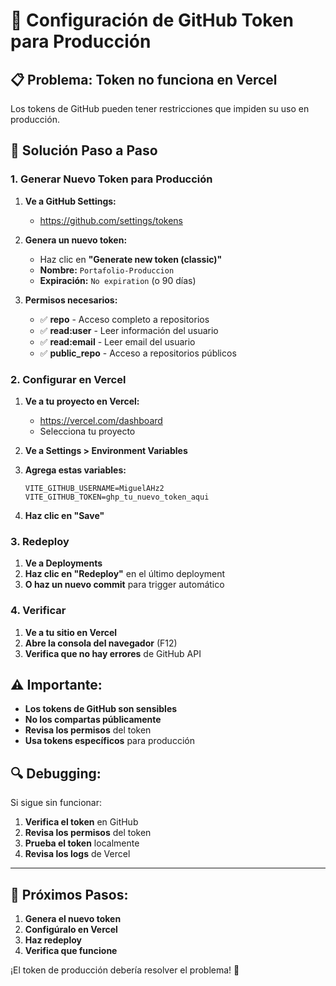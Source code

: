 # 🔑 Configuración de GitHub Token para Producción

## 📋 **Problema: Token no funciona en Vercel**

Los tokens de GitHub pueden tener restricciones que impiden su uso en producción.

## 🔧 **Solución Paso a Paso**

### **1. Generar Nuevo Token para Producción**

1. **Ve a GitHub Settings:**
   - https://github.com/settings/tokens

2. **Genera un nuevo token:**
   - Haz clic en **"Generate new token (classic)"**
   - **Nombre:** `Portafolio-Produccion`
   - **Expiración:** `No expiration` (o 90 días)

3. **Permisos necesarios:**
   - ✅ **repo** - Acceso completo a repositorios
   - ✅ **read:user** - Leer información del usuario
   - ✅ **read:email** - Leer email del usuario
   - ✅ **public_repo** - Acceso a repositorios públicos

### **2. Configurar en Vercel**

1. **Ve a tu proyecto en Vercel:**
   - https://vercel.com/dashboard
   - Selecciona tu proyecto

2. **Ve a Settings > Environment Variables**

3. **Agrega estas variables:**
   ```
   VITE_GITHUB_USERNAME=MiguelAHz2
   VITE_GITHUB_TOKEN=ghp_tu_nuevo_token_aqui
   ```

4. **Haz clic en "Save"**

### **3. Redeploy**

1. **Ve a Deployments**
2. **Haz clic en "Redeploy"** en el último deployment
3. **O haz un nuevo commit** para trigger automático

### **4. Verificar**

1. **Ve a tu sitio en Vercel**
2. **Abre la consola del navegador** (F12)
3. **Verifica que no hay errores** de GitHub API

## ⚠️ **Importante:**

- **Los tokens de GitHub son sensibles**
- **No los compartas públicamente**
- **Revisa los permisos** del token
- **Usa tokens específicos** para producción

## 🔍 **Debugging:**

Si sigue sin funcionar:

1. **Verifica el token** en GitHub
2. **Revisa los permisos** del token
3. **Prueba el token** localmente
4. **Revisa los logs** de Vercel

---

## 🎯 **Próximos Pasos:**

1. **Genera el nuevo token**
2. **Configúralo en Vercel**
3. **Haz redeploy**
4. **Verifica que funcione**

¡El token de producción debería resolver el problema! 🚀 